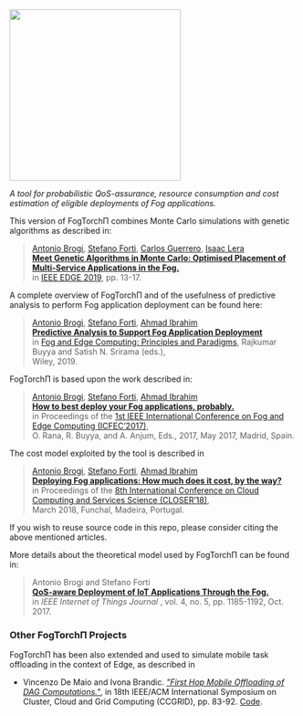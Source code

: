 <img src="https://github.com/di-unipi-socc/FogTorchPI/blob/master/img/logoftpi.PNG" width="300">

_A tool for probabilistic QoS-assurance, resource consumption and cost estimation of eligible deployments of Fog applications._

This version of FogTorchΠ combines Monte Carlo simulations with genetic algorithms as described in:

> [Antonio Brogi](http://pages.di.unipi.it/brogi), [Stefano Forti](http://pages.di.unipi.it/forti), [Carlos Guerrero](http://www.guerrerotome.com), [Isaac Lera](https://www.uib.es/es/personal/ABTIxNTgx/) <br>
> **[Meet Genetic Algorithms in Monte Carlo: Optimised Placement of Multi-Service Applications in the Fog.](https://doi.org/10.1109/EDGE.2019.00016)** <br>
> in [IEEE EDGE 2019](http://fec-conf.gforge.inria.fr/index.html), pp. 13-17.

A complete overview of FogTorchΠ and of the usefulness of predictive analysis to perform Fog application deployment can be found here:

> [Antonio Brogi](http://pages.di.unipi.it/brogi), [Stefano Forti](http://pages.di.unipi.it/forti), [Ahmad Ibrahim](http://pages.di.unipi.it/ibrahim) <br>
> **[Predictive Analysis to Support Fog Application Deployment](http://pages.di.unipi.it/forti/pdf/chapters/2018/C09_Predictive%20Analysis%20to%20Support%20Fog%20Application%20Deployment_PP.pdf)** <br>
> in [Fog and Edge Computing: Principles and Paradigms](https://www.wiley.com/en-it/Fog+and+Edge+Computing:+Principles+and+Paradigms-p-9781119524984), Rajkumar Buyya and Satish N. Srirama (eds.), <br>
> Wiley, 2019.

FogTorchΠ is based upon the work described in:

> [Antonio Brogi](http://pages.di.unipi.it/brogi), [Stefano Forti](http://pages.di.unipi.it/forti), [Ahmad Ibrahim](http://pages.di.unipi.it/ibrahim) <br>
> **[How to best deploy your Fog applications, probably.](http://pages.di.unipi.it/forti/pdf/conferences/2017/icfec17.pdf)** <br>
> in Proceedings of the [1st IEEE International Conference on Fog and Edge Computing (ICFEC’2017)](http://fec-conf.gforge.inria.fr/index.html), <br>
> O. Rana, R. Buyya, and A. Anjum, Eds., 2017, May 2017, Madrid, Spain.

The cost model exploited by the tool is described in

> [Antonio Brogi](http://pages.di.unipi.it/brogi), [Stefano Forti](http://pages.di.unipi.it/forti), [Ahmad Ibrahim](http://pages.di.unipi.it/ibrahim) <br>
> **[Deploying Fog applications: How much does it cost, by the way?](http://pages.di.unipi.it/forti/pdf/conferences/2018/closer18.pdf)** <br>
> in Proceedings of the [8th International Conference on Cloud Computing and Services Science (CLOSER’18)](http://closer.scitevents.org/), <br>
> March 2018, Funchal, Madeira, Portugal.

If you wish to reuse source code in this repo, please consider citing the above mentioned articles.

More details about the theoretical model used by FogTorchΠ can be found in:

> Antonio Brogi and Stefano Forti <br>
> [**QoS-aware Deployment of IoT Applications Through the Fog.**](http://ieeexplore.ieee.org/document/7919155/) <br>
>  in _IEEE Internet of Things Journal_ , vol. 4, no. 5, pp. 1185-1192, Oct. 2017.

### Other FogTorchΠ Projects

FogTorchΠ has been also extended and used to simulate mobile task offloading in the context of Edge, as described in

- Vincenzo De Maio and Ivona Brandic. [_"First Hop Mobile Offloading of DAG Computations."_](https://ieeexplore.ieee.org/abstract/document/8411012/), in 18th IEEE/ACM International Symposium on Cluster, Cloud and Grid Computing (CCGRID), pp. 83-92. [Code](https://bitbucket.org/vindem/fogtorchpi-extended).
